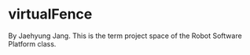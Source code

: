# virtualFence

By Jaehyung Jang.
This is the term project space of the Robot Software Platform class.
